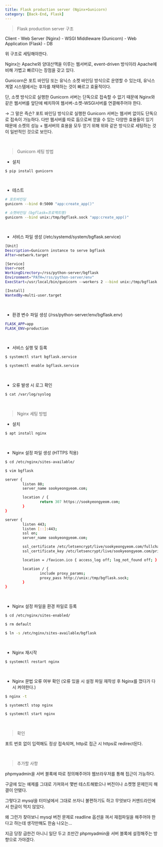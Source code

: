 ```yaml
---
title: Flask production server (Nginx+Gunicorn)
category: [Back-End, Flask]
---
```


> Flask production server 구조

Client - Web Server (Nginx) - WSGI Middleware (Gunicorn) - Web Application (Flask) - DB

위 구조로 세팅해야한다.

Nginx는 Apache와 양대산맥을 이루는 웹서버로, event-driven 방식이라 Apache에 비해 가볍고 빠르다는 장점을 갖고 있다.

Gunicorn은 포트 바인딩 또는 유닉스 소켓 바인딩 방식으로 운영할 수 있는데, 유닉스 계열 시스템에서는 후자를 채택하는 것이 빠르고 효율적이다.

단, 소켓 방식으로 실행한 Gunicorn 서버는 단독으로 접속할 수 없기 때문에 Nginx와 같은 웹서버를 앞단에 배치하여 웹서버-소켓-WSGI서버를 연결해주어야 한다.

→ 그 말은 즉슨? 포트 바인딩 방식으로 실행한 Gunicorn 서버는 웹서버 없이도 단독으로 접속이 가능하다. 다만 웹서버를 따로 둠으로써 얻을 수 있는 다양한 효용들이 있기 때문에 소켓의 성능 + 웹서버의 효용을 모두 얻기 위해 위와 같은 방식으로 세팅하는 것이 일반적인 것으로 보인다.

<br>

> Gunicorn 세팅 방법

- 설치

```bash
$ pip install gunicorn
```

<br>

- 테스트

```bash
# 포트바인딩
gunicorn --bind 0:5000 "app:create_app()"
```
```bash
# 소켓바인딩 (bgflask=프로젝트명)
gunicorn --bind unix:/tmp/bgflask.sock "app:create_app()"
```

<br>

- 서비스 파일 생성 (/etc/systemd/system/bgflask.service)

```bash
[Unit]
Description=Gunicorn instance to serve bgflask
After=network.target

[Service]
User=root
WorkingDirectory=/rss/python-server/bgflask
Environment="PATH=/rss/python-server/env"
ExecStart=/usr/local/bin/gunicorn --workers 2 --bind unix:/tmp/bgflask.sock "app:create_app()"

[Install]
WantedBy=multi-user.target
```

<br>

- 환경 변수 파일 생성 (/rss/python-server/env/bgflask.env)

```bash
FLASK_APP=app
FLASK_ENV=production
```

<br>

- 서비스 실행 및 등록

```bash
$ systemctl start bgflask.service
```
```bash
$ systemctl enable bgflask.service
```

<br>

- 오류 발생 시 로그 확인

```bash
$ cat /var/log/syslog
```

<br>

> Nginx 세팅 방법

- 설치

```bash
$ apt install nginx
```

<br>

- Nginx 설정 파일 생성 (HTTPS 적용)

```bash
$ cd /etc/nginx/sites-available/
```
```bash
$ vim bgflask
```
```bash
server {
        listen 80;
        server_name sookyeongyeom.com;

        location / {
                return 307 https://sookyeongyeom.com;
        }
}

server {
        listen 443;
        listen [::]:443;
        ssl on;
        server_name sookyeongyeom.com;

        ssl_certificate /etc/letsencrypt/live/sookyeongyeom.com/fullchain.pem;
        ssl_certificate_key /etc/letsencrypt/live/sookyeongyeom.com/privkey.pem;

        location = /favicon.ico { access_log off; log_not_found off; }

        location / {
                include proxy_params;
                proxy_pass http://unix:/tmp/bgflask.sock;
        }
}
```

<br>

- Nginx 설정 파일을 환경 파일로 등록

```bash
$ cd /etc/nginx/sites-enabled/
```
```bash
$ rm default
```
```bash
$ ln -s /etc/nginx/sites-available/bgflask
```

<br>

- Nginx 재시작

```bash
$ systemctl restart nginx
```

<br>

- Nginx 문법 오류 여부 확인 (오류 있을 시 설정 파일 재작성 후 Nginx를 껐다가 다시 켜야한다.)

```bash
$ nginx -t
```
```bash
$ systemctl stop nginx
```
```bash
$ systemctl start nginx
```

<br>

> 확인

포트 번호 없이 입력해도 정상 접속되며, http로 접근 시 https로 redirect된다.

<br>

> 추가할 사항

phpmyadmin을 서버 블록에 따로 정의해주어야 웹브라우저를 통해 접근이 가능하다.

구글에 있는 예제를 그대로 가져와서 몇번 테스트해봤으나 버전이나 소켓명 문제인지 해결이 안됐다.

그렇다고 mysql을 터미널에서 그대로 쓰자니 불편하기도 하고 무엇보다 커맨드라인에서 한글이 먹지 않았다.

왜 그런가 찾아보니 mysql 버전 문제로 readline 옵션을 껴서 재컴파일을 해주어야 한다고 하는데 생각만해도 한숨 나오는...

지금 당장 급한건 아니니 일단 두고 조만간 phpmyadmin을 서버 블록에 설정해주는 방향으로 가야겠다.